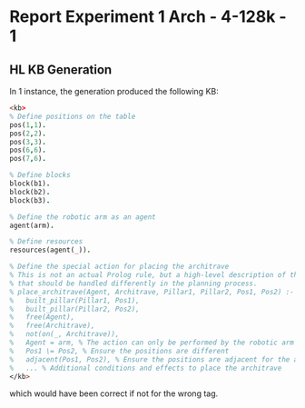 # Report Experiment 1 Arch - 4-128k - 1

## HL KB Generation

In 1 instance, the generation produced the following KB:

```prolog
<kb>
% Define positions on the table
pos(1,1).
pos(2,2).
pos(3,3).
pos(6,6).
pos(7,6).

% Define blocks
block(b1).
block(b2).
block(b3).

% Define the robotic arm as an agent
agent(arm).

% Define resources
resources(agent(_)).

% Define the special action for placing the architrave
% This is not an actual Prolog rule, but a high-level description of the special action
% that should be handled differently in the planning process.
% place_architrave(Agent, Architrave, Pillar1, Pillar2, Pos1, Pos2) :-
%   built_pillar(Pillar1, Pos1),
%   built_pillar(Pillar2, Pos2),
%   free(Agent),
%   free(Architrave),
%   not(on(_, Architrave)),
%   Agent = arm, % The action can only be performed by the robotic arm
%   Pos1 \= Pos2, % Ensure the positions are different
%   adjacent(Pos1, Pos2), % Ensure the positions are adjacent for the architrave
%   ... % Additional conditions and effects to place the architrave
</kb>
```

which would have been correct if not for the wrong tag. 